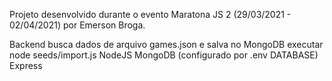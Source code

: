 Projeto desenvolvido durante o evento Maratona JS 2 (29/03/2021 - 02/04/2021) por Emerson Broga.

Backend busca dados de arquivo games.json e salva no MongoDB
executar node seeds/import.js
NodeJS
MongoDB (configurado por .env DATABASE)
Express